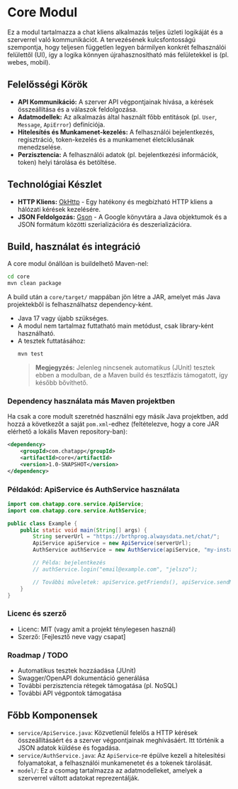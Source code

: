 # Core Modul

Ez a modul tartalmazza a chat kliens alkalmazás teljes üzleti logikáját és a szerverrel való kommunikációt. A tervezésének kulcsfontosságú szempontja, hogy teljesen független legyen bármilyen konkrét felhasználói felülettől (UI), így a logika könnyen újrahasznosítható más felületekkel is (pl. webes, mobil).

## Felelősségi Körök

- **API Kommunikáció:** A szerver API végpontjainak hívása, a kérések összeállítása és a válaszok feldolgozása.
- **Adatmodellek:** Az alkalmazás által használt főbb entitások (pl. `User`, `Message`, `ApiError`) definíciója.
- **Hitelesítés és Munkamenet-kezelés:** A felhasználói bejelentkezés, regisztráció, token-kezelés és a munkamenet életciklusának menedzselése.
- **Perzisztencia:** A felhasználói adatok (pl. bejelentkezési információk, token) helyi tárolása és betöltése.

## Technológiai Készlet

- **HTTP Kliens:** [OkHttp](https://square.github.io/okhttp/) - Egy hatékony és megbízható HTTP kliens a hálózati kérések kezelésére.
- **JSON Feldolgozás:** [Gson](https://github.com/google/gson) - A Google könyvtára a Java objektumok és a JSON formátum közötti szerializációra és deszerializációra.

## Build, használat és integráció

A core modul önállóan is buildelhető Maven-nel:

```bash
cd core
mvn clean package
```

A build után a `core/target/` mappában jön létre a JAR, amelyet más Java projektekből is felhasználhatsz dependency-ként.

- Java 17 vagy újabb szükséges.
- A modul nem tartalmaz futtatható main metódust, csak library-ként használható.
- A tesztek futtatásához:
  ```bash
  mvn test
  ```
  > **Megjegyzés:** Jelenleg nincsenek automatikus (JUnit) tesztek ebben a modulban, de a Maven build és tesztfázis támogatott, így később bővíthető.

### Dependency használata más Maven projektben

Ha csak a core modult szeretnéd használni egy másik Java projektben, add hozzá a következőt a saját `pom.xml`-edhez (feltételezve, hogy a core JAR elérhető a lokális Maven repository-ban):

```xml
<dependency>
    <groupId>com.chatapp</groupId>
    <artifactId>core</artifactId>
    <version>1.0-SNAPSHOT</version>
</dependency>
```

### Példakód: ApiService és AuthService használata

```java
import com.chatapp.core.service.ApiService;
import com.chatapp.core.service.AuthService;

public class Example {
    public static void main(String[] args) {
        String serverUrl = "https://brthprog.alwaysdata.net/chat/";
        ApiService apiService = new ApiService(serverUrl);
        AuthService authService = new AuthService(apiService, "my-instance-id");

        // Példa: bejelentkezés
        // authService.login("email@example.com", "jelszo");

        // További műveletek: apiService.getFriends(), apiService.sendMessage(), stb.
    }
}
```

### Licenc és szerző

- Licenc: MIT (vagy amit a projekt ténylegesen használ)
- Szerző: [Fejlesztő neve vagy csapat]

### Roadmap / TODO

- Automatikus tesztek hozzáadása (JUnit)
- Swagger/OpenAPI dokumentáció generálása
- További perzisztencia rétegek támogatása (pl. NoSQL)
- További API végpontok támogatása


## Főbb Komponensek

- `service/ApiService.java`: Közvetlenül felelős a HTTP kérések összeállításáért és a szerver végpontjainak meghívásáért. Itt történik a JSON adatok küldése és fogadása.
- `service/AuthService.java`: Az `ApiService`-re épülve kezeli a hitelesítési folyamatokat, a felhasználói munkamenetet és a tokenek tárolását.
- `model/`: Ez a csomag tartalmazza az adatmodelleket, amelyek a szerverrel váltott adatokat reprezentálják.
